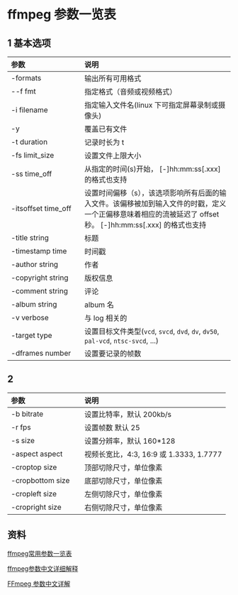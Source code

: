 # ffmpeg 参数一览表

## 1 基本选项

| 参数<div style="width:150px"> | 说明 |
| :--- | :--- |
| -formats | 输出所有可用格式 |
| --f fmt | 指定格式（音频或视频格式） |
| -i filename | 指定输入文件名(linux 下可指定屏幕录制或摄像头) |
| -y | 覆盖已有文件 |
| -t duration | 记录时长为 t |
| -fs limit_size | 设置文件上限大小 |
| -ss time_off | 从指定的时间(s)开始， [-]hh:mm:ss[.xxx] 的格式也支持 |
| -itsoffset time_off | 设置时间偏移（s），该选项影响所有后面的输入文件。该偏移被加到输入文件的时戳，定义一个正偏移意味着相应的流被延迟了 offset 秒。 [-]hh:mm:ss[.xxx] 的格式也支持 |
| -title string | 标题 |
| -timestamp time | 时间戳 |
| -author string | 作者 |
| -copyright string | 版权信息 |
| -comment string | 评论 |
| -album string | album 名 |
| -v verbose | 与 log 相关的 |
| -target type | 设置目标文件类型(`vcd`, `svcd`, `dvd`, `dv`, `dv50`, `pal-vcd`, `ntsc-svcd`, ...) |
| -dframes number | 设置要记录的帧数 |

## 2 

| 参数<div style="width:150px"> | 说明 |
| :--- | :--- |
| -b bitrate | 设置比特率，默认 200kb/s |
| -r fps | 设置帧数 默认 25 |
| -s size | 设置分辨率，默认 160*128 |
| -aspect aspect | 视频长宽比，4:3, 16:9 或 1.3333, 1.7777 |
| -croptop size | 顶部切除尺寸，单位像素 |
| -cropbottom size | 底部切除尺寸，单位像素 |
| -cropleft size | 左侧切除尺寸，单位像素 |
| -cropright size | 右侧切除尺寸，单位像素 |

## 资料

[ffmpeg常用参数一览表](https://www.cnblogs.com/mwl523/p/10856633.html)

[ffmpeg参数中文详细解释](https://blog.csdn.net/leixiaohua1020/article/details/12751349)

[FFmpeg 参数中文详解](https://blog.csdn.net/zhouzhiwengang/article/details/109229698)